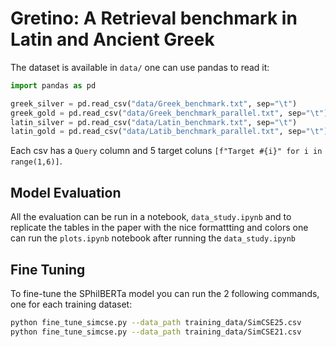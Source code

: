 # Gretino: A Retrieval benchmark in Latin and Ancient Greek

The dataset is available in `data/` one can use pandas to read it:

```python
import pandas as pd

greek_silver = pd.read_csv("data/Greek_benchmark.txt", sep="\t")
greek_gold = pd.read_csv("data/Greek_benchmark_parallel.txt", sep="\t")
latin_silver = pd.read_csv("data/Latin_benchmark.txt", sep="\t")
latin_gold = pd.read_csv("data/Latib_benchmark_parallel.txt", sep="\t")
```

Each csv has a `Query` column and 5 target coluns `[f"Target #{i}" for i in range(1,6)]`.

## Model Evaluation

All the evaluation can be run in a notebook, `data_study.ipynb` and to replicate the tables in the paper with the nice formattting and colors one can run the `plots.ipynb` notebook after running the `data_study.ipynb`

## Fine Tuning

To fine-tune the SPhilBERTa model you can run the 2 following commands, one for each training dataset:

```bash
python fine_tune_simcse.py --data_path training_data/SimCSE25.csv
python fine_tune_simcse.py --data_path training_data/SimCSE21.csv
```
